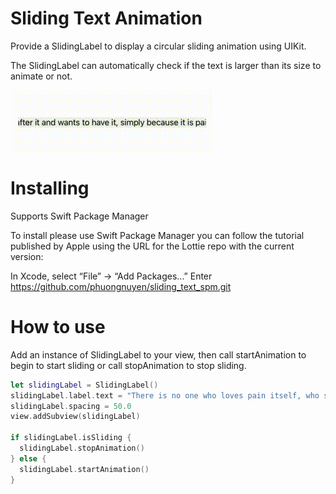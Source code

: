 # Sliding Text Animation
Provide a SlidingLabel to display a circular sliding animation using UIKit.

The SlidingLabel can automatically check if the text is larger than its size to animate or not.

![Alt Text](https://github.com/phuongnuyen/sliding_text/blob/main/sliding_text.gif)

# Installing
Supports Swift Package Manager

To install please use Swift Package Manager you can follow the tutorial published by Apple using the URL for the Lottie repo with the current version:

In Xcode, select “File” → “Add Packages...”
Enter https://github.com/phuongnuyen/sliding_text_spm.git

# How to use
Add an instance of SlidingLabel to your view, then call startAnimation to begin to start sliding or call stopAnimation to stop sliding.

```swift
let slidingLabel = SlidingLabel()
slidingLabel.label.text = "There is no one who loves pain itself, who seeks after it and wants to have it, simply because it is pain..."
slidingLabel.spacing = 50.0
view.addSubview(slidingLabel)

if slidingLabel.isSliding {
  slidingLabel.stopAnimation()
} else {
  slidingLabel.startAnimation()
}
```
